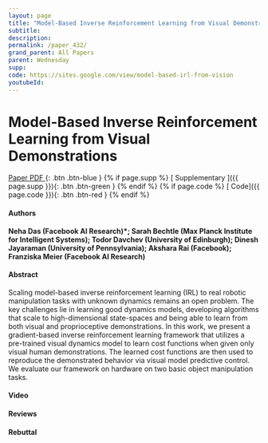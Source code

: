 ```yaml
---
layout: page
title: "Model-Based Inverse Reinforcement Learning from Visual Demonstrations"
subtitle: 
description:
permalink: /paper_432/
grand_parent: All Papers
parent: Wednesday
supp: 
code: https://sites.google.com/view/model-based-irl-from-vision
youtubeId: 
---
```


# Model-Based Inverse Reinforcement Learning from Visual Demonstrations

[<i class="fa fa-file-text-o" aria-hidden="true"></i> Paper PDF ](https://drive.google.com/file/d/1_uu4RJbAdYU_4Is_gSVTCO8KA77Mwii1/view){: .btn .btn-blue } {% if page.supp %} [<i class="fa fa-file-text-o" aria-hidden="true"></i> Supplementary ]({{ page.supp }}){: .btn .btn-green } {% endif %} {% if page.code %} [<i class="fa fa-github" aria-hidden="true"></i> Code]({{ page.code }}){: .btn .btn-red }
{% endif %}

#### Authors
**Neha Das (Facebook AI Research)*; Sarah Bechtle (Max Planck Institute for Intelligent Systems); Todor Davchev (University of Edinburgh); Dinesh Jayaraman (University of Pennsylvania); Akshara Rai (Facebook); Franziska Meier (Facebook AI Research)**

#### Abstract
Scaling model-based inverse reinforcement learning (IRL) to real robotic manipulation tasks with unknown dynamics remains an open problem. The key challenges lie in learning good dynamics models, developing algorithms that scale to high-dimensional state-spaces and being able to learn from both visual and proprioceptive demonstrations. In this work, we present a gradient-based inverse reinforcement learning framework that utilizes a pre-trained visual dynamics model to learn cost functions when given only visual human demonstrations. The learned cost functions are then used to reproduce the demonstrated behavior via visual model predictive control. We evaluate our framework on hardware on two basic object manipulation tasks.

#### Video 

#### Reviews

#### Rebuttal
